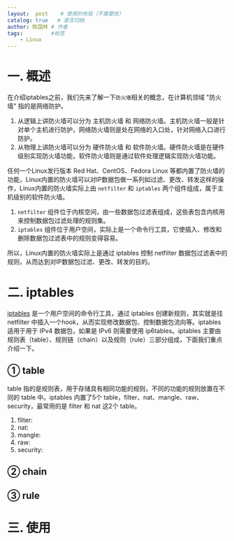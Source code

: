 ```yaml
---
layout:  post    # 使用的布局（不需要改）
catalog: true   # 是否归档
author: 陈国林 # 作者
tags:         #标签
    - Linux
---
```


# 一. 概述
在介绍iptables之前，我们先来了解一下`防火墙`相关的概念，在计算机领域 "防火墙" 指的是网络防护。

1. 从逻辑上讲防火墙可以分为 主机防火墙 和 网络防火墙。主机防火墙一般是针对单个主机进行防护，网络防火墙则是处在网络的入口处，针对网络入口进行防护。
2. 从物理上讲防火墙可以分为 硬件防火墙 和 软件防火墙。硬件防火墙是在硬件级别实现防火墙功能，软件防火墙则是通过软件处理逻辑实现防火墙功能。

任何一个Linux发行版本 Red Hat、CentOS、Fedora Linux 等都内置了防火墙的功能，Linux内置的防火墙可以对IP数据包做一系列如过滤、更改、转发这样的操作，Linux内置的防火墙实际上由 `netfilter` 和 `iptables` 两个组件组成，属于主机级别的软件防火墙。

1. `netfilter` 组件位于内核空间，由一些数据包过滤表组成，这些表包含内核用来控制数据包过滤处理的规则集。
2. `iptables` 组件位于用户空间，实际上是一个命令行工具，它使插入、修改和删除数据包过滤表中的规则变得容易。

所以，Linux内置的防火墙实际上是通过 iptables 控制 netfilter 数据包过滤表中的规则，从而达到对IP数据包过滤、更改、转发的目的。

# 二. iptables
[iptables](https://en.wikipedia.org/wiki/Iptables) 是一个用户空间的命令行工具，通过 iptables 创建新规则，其实就是往 netfilter 中插入一个hook，从而实现修改数据包、控制数据包流向等。iptables 适用于用于 IPv4 数据包，如果是 IPv6 则需要使用 ip6tables。iptables 主要由 规则表（table）、规则链（chain）以及规则（rule）三部分组成，下面我们重点介绍一下。

## ① table
table 指的是规则表，用于存储具有相同功能的规则，不同的功能的规则放置在不同的 table 中。iptables 内置了5个 table，filter、nat、mangle、raw、security，最常用的是 filter 和 nat 这2个 table。

1. filter: 
2. nat:
3. mangle:
4. raw:
5. security: 

## ② chain

## ③ rule

# 三. 使用
